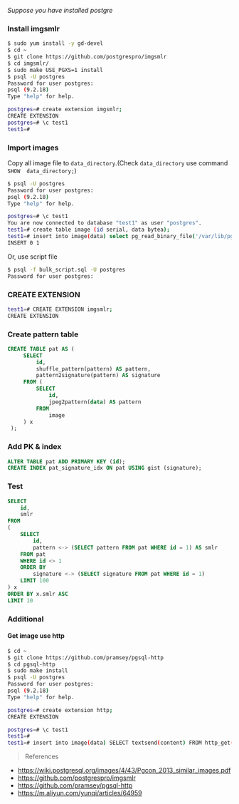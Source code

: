 _Suppose you have installed postgre_
### Install imgsmlr
```sh
$ sudo yum install -y gd-devel
$ cd ~
$ git clone https://github.com/postgrespro/imgsmlr
$ cd imgsmlr/
$ sudo make USE_PGXS=1 install
$ psql -U postgres
Password for user postgres: 
psql (9.2.18)
Type "help" for help.

postgres=# create extension imgsmlr;
CREATE EXTENSION
postgres=# \c test1
test1=# 
```
### Import images
Copy all image file to `data_directory`.(Check `data_directory` use command `SHOW  data_directory;`)
```sh
$ psql -U postgres
Password for user postgres: 
psql (9.2.18)
Type "help" for help.

postgres=# \c test1
You are now connected to database "test1" as user "postgres".
test1=# create table image (id serial, data bytea);
test1=# insert into image(data) select pg_read_binary_file('/var/lib/pgsql/data/test1/999.jpg');
INSERT 0 1
```
Or, use script file
```sh
$ psql -f bulk_script.sql -U postgres
Password for user postgres: 
```
### CREATE EXTENSION
```sh
test1=# CREATE EXTENSION imgsmlr;
CREATE EXTENSION
```
### Create pattern table
```sql
CREATE TABLE pat AS (
     SELECT
         id,
         shuffle_pattern(pattern) AS pattern, 
         pattern2signature(pattern) AS signature 
     FROM (
         SELECT 
             id, 
             jpeg2pattern(data) AS pattern 
         FROM 
             image
     ) x 
 );
```
### Add PK & index
```sql
ALTER TABLE pat ADD PRIMARY KEY (id);
CREATE INDEX pat_signature_idx ON pat USING gist (signature);
```
### Test
```sql
SELECT
	id,
	smlr
FROM
(
	SELECT
		id,
		pattern <-> (SELECT pattern FROM pat WHERE id = 1) AS smlr
	FROM pat
	WHERE id <> 1
	ORDER BY
		signature <-> (SELECT signature FROM pat WHERE id = 1)
	LIMIT 100
) x
ORDER BY x.smlr ASC 
LIMIT 10
```
### Additional
#### Get image use http
```sh
$ cd ~
$ git clone https://github.com/pramsey/pgsql-http
$ cd pgsql-http
$ sudo make install
$ psql -U postgres
Password for user postgres: 
psql (9.2.18)
Type "help" for help.

postgres=# create extension http;
CREATE EXTENSION

postgres=# \c test1
test1=# 
test1=# insert into image(data) SELECT textsend(content) FROM http_get('http://liugenxian.com/imgs/liugenxian_logo.png');
```

> References

* https://wiki.postgresql.org/images/4/43/Pgcon_2013_similar_images.pdf
* https://github.com/postgrespro/imgsmlr
* https://github.com/pramsey/pgsql-http
* https://m.aliyun.com/yunqi/articles/64959
